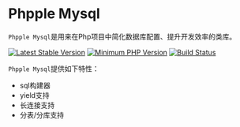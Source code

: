 Phpple Mysql
=============

`Phpple Mysql`是用来在Php项目中简化数据库配置、提升开发效率的类库。

[![Latest Stable Version](https://img.shields.io/packagist/v/phpunit/phpunit.svg?style=flat-square)](https://packagist.org/packages/phpple/mysql)
[![Minimum PHP Version](https://img.shields.io/badge/php-%3E%3D%207.0-8892BF.svg?style=flat-square)](https://php.net/)
[![Build Status](https://img.shields.io/travis/phpple/mysql/master.svg?style=flat-square)](https://phpunit.de/build-status.html)


`Phpple Mysql`提供如下特性：

* sql构建器
* yield支持
* 长连接支持
* 分表/分库支持
